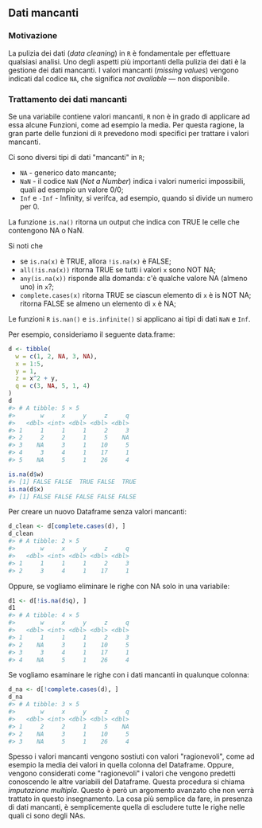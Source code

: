 ## Dati mancanti



### Motivazione 

La pulizia dei dati (*data cleaning*) in `R` è fondamentale per effettuare qualsiasi analisi. Uno degli aspetti più importanti della pulizia dei dati è la gestione dei dati mancanti. I valori mancanti (*missing values*) vengono indicati dal codice `NA`, che significa *not available* — non disponibile. 


### Trattamento dei dati mancanti

Se una variabile contiene valori mancanti, `R` non è in grado di applicare ad essa alcune Funzioni, come ad esempio la media. Per questa ragione, la gran parte delle funzioni di `R` prevedono modi specifici per trattare i valori mancanti.

Ci sono diversi tipi di dati "mancanti" in `R`;

- `NA` - generico dato mancante;
- `NaN` - il codice `NaN` (*Not a Number*) indica i valori numerici impossibili, quali ad esempio un valore 0/0;
- `Inf` e `-Inf` - Infinity, si verifca, ad esempio, quando si divide un numero per 0.

La funzione `is.na()` ritorna un output che indica con TRUE le celle che contengono NA o NaN.

Si noti che 

- se `is.na(x)` è TRUE, allora `!is.na(x)` è FALSE;
- `all(!is.na(x))` ritorna TRUE se tutti i valori `x` sono NOT NA;
- `any(is.na(x))` risponde alla domanda: c'è qualche valore NA (almeno uno) in `x`?;
- `complete.cases(x)` ritorna TRUE se ciascun elemento di `x` è is NOT NA; ritorna FALSE se almeno un elemento di `x` è NA;

Le funzioni `R` `is.nan()` e `is.infinite()` si applicano ai tipi di dati `NaN` e `Inf`.

Per esempio, consideriamo il seguente data.frame:


```r
d <- tibble(
  w = c(1, 2, NA, 3, NA),
  x = 1:5,
  y = 1,
  z = x^2 + y,
  q = c(3, NA, 5, 1, 4)
)
d
#> # A tibble: 5 × 5
#>       w     x     y     z     q
#>   <dbl> <int> <dbl> <dbl> <dbl>
#> 1     1     1     1     2     3
#> 2     2     2     1     5    NA
#> 3    NA     3     1    10     5
#> 4     3     4     1    17     1
#> 5    NA     5     1    26     4
```


```r
is.na(d$w)
#> [1] FALSE FALSE  TRUE FALSE  TRUE
is.na(d$x)
#> [1] FALSE FALSE FALSE FALSE FALSE
```
Per creare un nuovo Dataframe senza valori mancanti:


```r
d_clean <- d[complete.cases(d), ]
d_clean
#> # A tibble: 2 × 5
#>       w     x     y     z     q
#>   <dbl> <int> <dbl> <dbl> <dbl>
#> 1     1     1     1     2     3
#> 2     3     4     1    17     1
```

Oppure, se vogliamo eliminare le righe con NA solo in una variabile:


```r
d1 <- d[!is.na(d$q), ]
d1
#> # A tibble: 4 × 5
#>       w     x     y     z     q
#>   <dbl> <int> <dbl> <dbl> <dbl>
#> 1     1     1     1     2     3
#> 2    NA     3     1    10     5
#> 3     3     4     1    17     1
#> 4    NA     5     1    26     4
```


Se vogliamo esaminare le righe con i dati mancanti in qualunque colonna:


```r
d_na <- d[!complete.cases(d), ]
d_na
#> # A tibble: 3 × 5
#>       w     x     y     z     q
#>   <dbl> <int> <dbl> <dbl> <dbl>
#> 1     2     2     1     5    NA
#> 2    NA     3     1    10     5
#> 3    NA     5     1    26     4
```

Spesso i valori mancanti vengono sostiuti con valori "ragionevoli", come ad esempio la media dei valori in quella colonna del Dataframe.  Oppure, vengono considerati come "ragionevoli" i valori che vengono predetti conoscendo le altre variabili del Dataframe.  Questa procedura si chiama *imputazione multipla*.  Questo è però un argomento avanzato che non verrà trattato in questo insegnamento.  La cosa più semplice da fare, in presenza di dati mancanti, è semplicemente quella di escludere tutte le righe nelle quali ci sono degli NAs.



